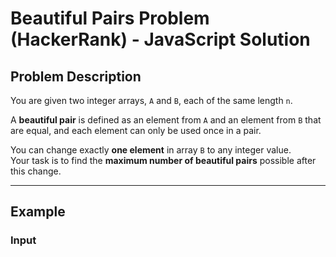 # Beautiful Pairs Problem (HackerRank) - JavaScript Solution

## Problem Description

You are given two integer arrays, `A` and `B`, each of the same length `n`.

A **beautiful pair** is defined as an element from `A` and an element from `B` that are equal, and each element can only be used once in a pair.

You can change exactly **one element** in array `B` to any integer value.  
Your task is to find the **maximum number of beautiful pairs** possible after this change.

---

## Example

### Input
